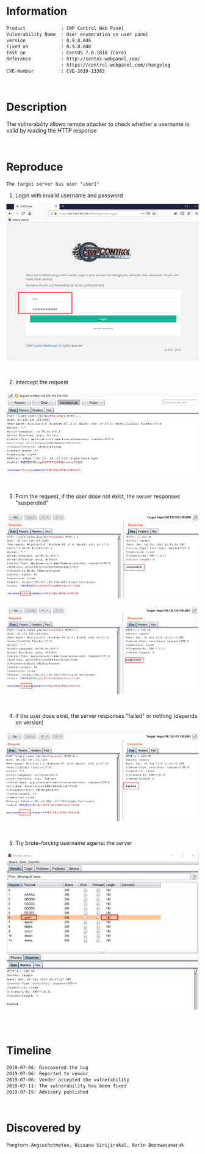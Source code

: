 
# Information
```
Product             : CWP Control Web Panel
Vulnerability Name  : User enumeration on user panel
version             : 0.9.8.846
Fixed on            : 0.9.8.848
Test on             : CentOS 7.6.1810 (Core)
Reference           : http://centos-webpanel.com/
                    : https://control-webpanel.com/changelog
CVE-Number          : CVE-2019-13383
```

<br>

# Description

The vulnerability allows remote attacker to check whether a username is valid by reading the HTTP response

<br>

# Reproduce

```
The target server has user "user1"
```

1. Login with invalid username and password

<kbd>![](resources/CVE-2019-13383.md/2019-07-08-22-46-27.png)</kbd>

<br>

2. Intercept the request

<kbd>![](resources/CVE-2019-13383.md/2019-07-08-22-46-49.png)</kbd>

<br>

3. From the request, if the user dose not exist, the server responses "suspended"

<kbd>![](resources/CVE-2019-13383.md/2019-07-08-22-48-31.png)</kbd>

<kbd>![](resources/CVE-2019-13383.md/2019-07-08-22-49-11.png)</kbd>

<br>

4. if the user dose exist, the server responses "failed" or nothing (depends on version)

<kbd>![](resources/CVE-2019-13383.md/2019-07-08-22-50-53.png)</kbd>

<br>

5. Try brute-forcing username against the server

<kbd>![](resources/CVE-2019-13383.md/2019-07-08-22-51-21.png)</kbd>

<br><br>


# Timeline
```
2019-07-06: Discovered the bug
2019-07-06: Reported to vendor
2019-07-06: Vender accepted the vulnerability
2019-07-11: The vulnerability has been fixed
2019-07-15: Advisory published
```

<br>

# Discovered by
```
Pongtorn Angsuchotmetee, Nissana Sirijirakal, Narin Boonwasanarak
```
